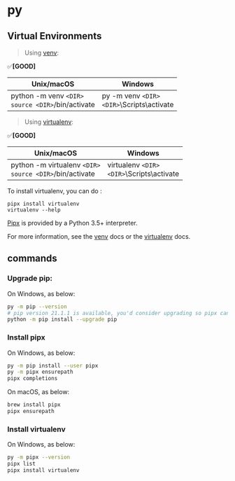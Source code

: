 
# py

## Virtual Environments

>Using [venv]:

✅<span color="green">**[GOOD]**</span>

|Unix/macOS|Windows|
|-|-|
|python -m venv `<DIR>`<br>`source <DIR>`/bin/activate|py -m venv `<DIR>`<br>`<DIR>`\Scripts\activate|

>Using [virtualenv](https://packaging.python.org/key_projects/#virtualenv):

✅<span color="red">**[GOOD]**</span>

|Unix/macOS|Windows|
|-|-|
|python -m virtualenv `<DIR>`<br>`source <DIR>`/bin/activate|virtualenv `<DIR>`<br>`<DIR>`\Scripts\activate|

To install virtualenv, you can do :
```
pipx install virtualenv
virtualenv --help
```
[Pipx](https://pypi.org/project/pipx/) is provided by a Python 3.5+ interpreter.

For more information, see the [venv] docs or the [virtualenv] docs.

[venv]:https://docs.python.org/3/library/venv.html
[virtualenv]:http://virtualenv.pypa.io/

## commands

### Upgrade pip:
On Windows, as below:
```sh
py -m pip --version
# pip version 21.1.1 is available, you'd consider upgrading so pipx can be used
python -m pip install --upgrade pip
```

### Install pipx
On Windows, as below:
```sh
py -m pip install --user pipx
py -m pipx ensurepath
pipx completions
```

On macOS, as below:
```sh
brew install pipx
pipx ensurepath
```

### Install virtualenv
On Windows, as below:
```sh
py -m pipx --version
pipx list
pipx install virtualenv
```